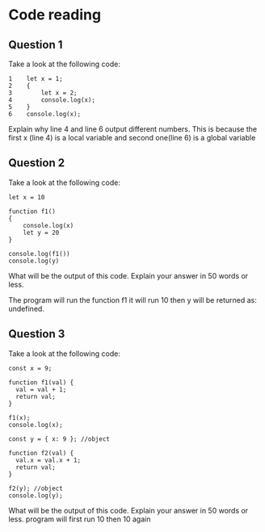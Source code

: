 # Code reading

## Question 1

Take a look at the following code:

```
1    let x = 1;
2    {
3        let x = 2;
4        console.log(x);
5    }
6    console.log(x);
```

Explain why line 4 and line 6 output different numbers.
This is because the first x (line 4) is a local variable and second one(line 6) is a global variable

## Question 2

Take a look at the following code:

```
let x = 10

function f1()
{
    console.log(x)
    let y = 20
}

console.log(f1())
console.log(y)
```

What will be the output of this code. Explain your answer in 50 words or less.

The program will run the function f1 it will run 10 then y will be returned as: undefined.



## Question 3

Take a look at the following code:

```
const x = 9;

function f1(val) {
  val = val + 1;
  return val;
}

f1(x);
console.log(x);

const y = { x: 9 }; //object

function f2(val) {
  val.x = val.x + 1;
  return val;
}

f2(y); //object
console.log(y);
```

What will be the output of this code. Explain your answer in 50 words or less.
program will first run 10 then 10 again

